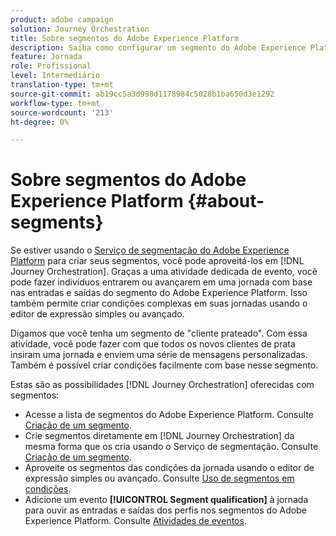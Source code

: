 ```yaml
---
product: adobe campaign
solution: Journey Orchestration
title: Sobre segmentos do Adobe Experience Platform
description: Saiba como configurar um segmento do Adobe Experience Platform
feature: Jornada
role: Profissional
level: Intermediário
translation-type: tm+mt
source-git-commit: ab19cc5a3d998d1178984c5028b1ba650d3e1292
workflow-type: tm+mt
source-wordcount: '213'
ht-degree: 0%

---
```



# Sobre segmentos do Adobe Experience Platform {#about-segments}

Se estiver usando o [Serviço de segmentação do Adobe Experience Platform](https://docs.adobe.com/content/help/en/experience-platform/segmentation/home.html) para criar seus segmentos, você pode aproveitá-los em [!DNL Journey Orchestration]. Graças a uma atividade dedicada de evento, você pode fazer indivíduos entrarem ou avançarem em uma jornada com base nas entradas e saídas do segmento do Adobe Experience Platform. Isso também permite criar condições complexas em suas jornadas usando o editor de expressão simples ou avançado.

Digamos que você tenha um segmento de &quot;cliente prateado&quot;. Com essa atividade, você pode fazer com que todos os novos clientes de prata insiram uma jornada e enviem uma série de mensagens personalizadas. Também é possível criar condições facilmente com base nesse segmento.

Estas são as possibilidades [!DNL Journey Orchestration] oferecidas com segmentos:

* Acesse a lista de segmentos do Adobe Experience Platform. Consulte [Criação de um segmento](../segment/creating-a-segment.md).
* Crie segmentos diretamente em [!DNL Journey Orchestration] da mesma forma que os cria usando o Serviço de segmentação. Consulte [Criação de um segmento](../segment/creating-a-segment.md).
* Aproveite os segmentos das condições da jornada usando o editor de expressão simples ou avançado. Consulte [Uso de segmentos em condições](../segment/using-a-segment.md).
* Adicione um evento **[!UICONTROL Segment qualification]** à jornada para ouvir as entradas e saídas dos perfis nos segmentos do Adobe Experience Platform. Consulte [Atividades de eventos](../building-journeys/segment-qualification-events.md).

